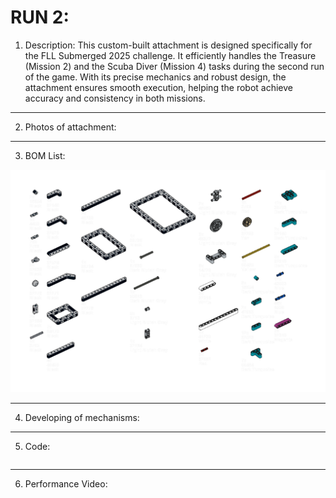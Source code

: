 # RUN 2:

1) Description:
This custom-built attachment is designed specifically for the FLL Submerged 2025 challenge. It efficiently handles the Treasure (Mission 2) and the Scuba Diver (Mission 4) tasks during the second run of the game. With its precise mechanics and robust design, the attachment ensures smooth execution, helping the robot achieve accuracy and consistency in both missions.
----

2) Photos of attachment:
----

3) BOM List:
   
![attachment](https://github.com/mindcraftlabs/Dive-Into-Discovery/blob/fdbdce570765d9fb3e1ccabbd1588ddb8f390700/images/attachment%20samadi%20and%20ghacha.png)

----

4) Developing of mechanisms:
----

5) Code:

```python

```
----


6) Performance Video:
